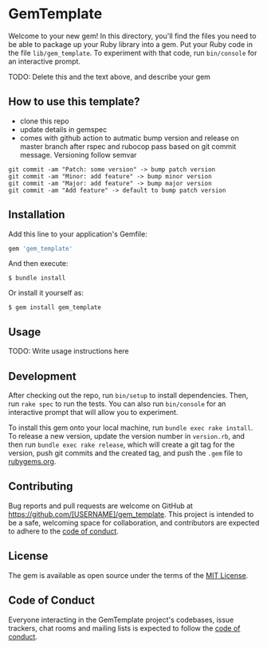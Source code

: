 # GemTemplate

Welcome to your new gem! In this directory, you'll find the files you need to be able to package up your Ruby library into a gem. Put your Ruby code in the file `lib/gem_template`. To experiment with that code, run `bin/console` for an interactive prompt.

TODO: Delete this and the text above, and describe your gem

## How to use this template?
- clone this repo
- update details in gemspec
- comes with github action to autmatic bump version and release on master branch after rspec and rubocop pass based on git commit message. Versioning follow semvar

```
git commit -am "Patch: some version" -> bump patch version
git commit -am "Minor: add feature" -> bump minor version
git commit -am "Major: add feature" -> bump major version
git commit -am "Add feature" -> default to bump patch version
```

## Installation

Add this line to your application's Gemfile:

```ruby
gem 'gem_template'
```

And then execute:

    $ bundle install

Or install it yourself as:

    $ gem install gem_template

## Usage

TODO: Write usage instructions here

## Development

After checking out the repo, run `bin/setup` to install dependencies. Then, run `rake spec` to run the tests. You can also run `bin/console` for an interactive prompt that will allow you to experiment.

To install this gem onto your local machine, run `bundle exec rake install`. To release a new version, update the version number in `version.rb`, and then run `bundle exec rake release`, which will create a git tag for the version, push git commits and the created tag, and push the `.gem` file to [rubygems.org](https://rubygems.org).

## Contributing

Bug reports and pull requests are welcome on GitHub at https://github.com/[USERNAME]/gem_template. This project is intended to be a safe, welcoming space for collaboration, and contributors are expected to adhere to the [code of conduct](https://github.com/[USERNAME]/gem_template/blob/master/CODE_OF_CONDUCT.md).

## License

The gem is available as open source under the terms of the [MIT License](https://opensource.org/licenses/MIT).

## Code of Conduct

Everyone interacting in the GemTemplate project's codebases, issue trackers, chat rooms and mailing lists is expected to follow the [code of conduct](https://github.com/[USERNAME]/gem_template/blob/master/CODE_OF_CONDUCT.md).
